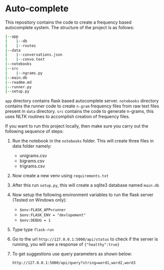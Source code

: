 # Auto-complete
This repository contains the code to create a frequency based autocomplete system. The structure of the project is as follows:

```bash
|--app
|    |--db
|    |--routes
|--data   
|    |--conversations.json
|    |--convo.text
|--notebooks
|--src
|    |--ngrams.py
|--main.db
|--readme.md
|--runner.py
|--setup.py
```
`app` directory contains flask based autocomplete server. `notebooks` directory contains the runner code to create `n-gram` frequency files from raw text files present in `data` directory. `src` contains the code to generate n-grams, this uses NLTK routines to accomplish creation of frequency files.

If you want to run this project locally, then make sure you carry out the following sequence of steps:

1. Run the notebook in the `notebooks` folder. This will create three files in data folder namely:
   - unigrams.csv
   -  bigrams.csv
   - trigrams.csv
2. Now create a new venv using `requirements.txt`
3. After this run `setup.py`, this will create a sqlite3 database named `main.db`
4. Now setup the following environment variables to run the flask server (Tested on Windows only):
   - `$env:FLASK_APP=runner`
   - `$env:FLASK_ENV = "devlopement"`
   - `$env:DEBUG = 1`
5. Type type `flask-run`
6. Go to the url `http://127.0.0.1:5000/api/status` to check if the server is running, you will see a response of `{"healthy":true}`
7. To get suggestions use query parameters as shown below:
   
   `http://127.0.0.1:5000/api/query?string=word1,word2,word3`